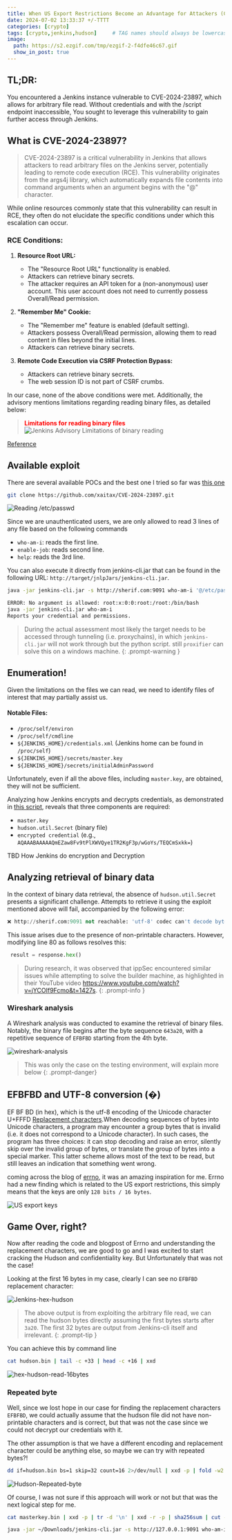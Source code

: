 ```yaml
---
title: When US Export Restrictions Become an Advantage for Attackers (CVE-2024-23897)
date: 2024-07-02 13:33:37 +/-TTTT
categories: [crypto]
tags: [crypto,jenkins,hudson]     # TAG names should always be lowercase
image:
  path: https://s2.ezgif.com/tmp/ezgif-2-f4dfe46c67.gif
  show_in_post: true
---
```


## TL;DR:

You encountered a Jenkins instance vulnerable to CVE-2024-23897, which allows for arbitrary file read. Without credentials and with the /script endpoint inaccessible, You sought to leverage this vulnerability to gain further access through Jenkins.

## What is CVE-2024-23897?

>CVE-2024-23897 is a critical vulnerability in Jenkins that allows attackers to read arbitrary files on the Jenkins server, potentially leading to remote code execution (RCE). This vulnerability originates from the args4j library, which automatically expands file contents into command arguments when an argument begins with the "@" character.

While online resources commonly state that this vulnerability can result in RCE, they often do not elucidate the specific conditions under which this escalation can occur.

### RCE Conditions:

1. **Resource Root URL:**
   - The "Resource Root URL" functionality is enabled.
   - Attackers can retrieve binary secrets.
   - The attacker requires an API token for a (non-anonymous) user account. This user account does not need to currently possess Overall/Read permission.

2. **"Remember Me" Cookie:**
   - The "Remember me" feature is enabled (default setting).
   - Attackers possess Overall/Read permission, allowing them to read content in files beyond the initial lines.
   - Attackers can retrieve binary secrets.

3. **Remote Code Execution via CSRF Protection Bypass:**
   - Attackers can retrieve binary secrets.
   - The web session ID is not part of CSRF crumbs.

In our case, none of the above conditions were met. Additionally, the advisory mentions limitations regarding reading binary files, as detailed below:

><span style="color:red">**Limitations for reading binary files**</span>
![Jenkins Advisory Limitations of binary reading](https://ahmedsherif.github.io/assets/img/posts/2/jenkins-advisory-binary.png)

[Reference](https://www.jenkins.io/security/advisory/2024-01-24/#SECURITY-3314)

## Available exploit

There are several available POCs and the best one I tried so far was [this one](https://github.com/xaitax/CVE-2024-23897.git)

```bash
git clone https://github.com/xaitax/CVE-2024-23897.git
```

![Reading /etc/passwd](https://ahmedsherif.github.io/assets/img/posts/2/Exploit-etc-passwd.png)

Since we are unauthenticated users, we are only allowed to read 3 lines of any file based on the following commands

- `who-am-i`: reads the first line. 
- `enable-job`: reads second line. 
- `help`: reads the 3rd line. 

You can also execute it directly from jenkins-cli.jar that can be found in the following URL: `http://target/jnlpJars/jenkins-cli.jar`. 

```bash
java -jar jenkins-cli.jar -s http://sherif.com:9091 who-am-i '@/etc/passwd' 2>&1

ERROR: No argument is allowed: root:x:0:0:root:/root:/bin/bash
java -jar jenkins-cli.jar who-am-i
Reports your credential and permissions.

```

> During the actual assessment most likely the target needs to be accessed through tunneling (i.e. proxychains), in which `jenkins-cli.jar` will not work through but the python script. still `proxifier` can solve this on a windows machine. 
{: .prompt-warning }


## Enumeration!

Given the limitations on the files we can read, we need to identify files of interest that may partially assist us.

#### Notable Files:
- `/proc/self/environ`
- `/proc/self/cmdline`
- `${JENKINS_HOME}/credentials.xml` (Jenkins home can be found in `/proc/self`)
- `${JENKINS_HOME}/secrets/master.key`
- `${JENKINS_HOME}/secrets/initialAdminPassword`

Unfortunately, even if all the above files, including `master.key`, are obtained, they will not be sufficient.

Analyzing how Jenkins encrypts and decrypts credentials, as demonstrated in [this script](https://github.com/tweksteen/jenkins-decrypt/blob/master/decrypt.py), reveals that three components are required:

- `master.key`
- `hudson.util.Secret` (binary file)
- `encrypted credential` (e.g., `AQAAABAAAAAQmEZaw8Fv9tPlXWVQye1TR2KgF3p/wGoYs/TEQCmSxkk=`)

TBD How Jenkins do encryption and Decryption

## Analyzing retrieval of binary data

In the context of binary data retrieval, the absence of `hudson.util.Secret` presents a significant challenge. Attempts to retrieve it using the exploit mentioned above will fail, accompanied by the following error:

```python
❌ http://sherif.com:9091 not reachable: 'utf-8' codec can't decode byte 0xc6 in position 10: invalid continuation byte
```

This issue arises due to the presence of non-printable characters. However, modifying line 80 as follows resolves this:
```python
 result = response.hex()
 ```
> During research, it was observed that ippSec encountered similar issues while attempting to solve the builder machine, as highlighted in their YouTube video https://www.youtube.com/watch?v=jYCOIf9Fcmo&t=1427s. 
{: .prompt-info }


### Wireshark analysis
A Wireshark analysis was conducted to examine the retrieval of binary files. Notably, the binary file begins after the byte sequence `643a20`, with a repetitive sequence of `EFBFBD` starting from the 4th byte.


![wireshark-analysis](https://ahmedsherif.github.io/assets/img/posts/2/wireshark-dump.png)

> This was only the case on the testing environment, will explain more below
{: .prompt-danger}
## EFBFBD and UTF-8 conversion (�)


EF BF BD (in hex), which is the utf-8 encoding of the Unicode character U+FFFD [Replacement characters](https://www.fileformat.info/info/unicode/char/0fffd/index.htm).When decoding sequences of bytes into Unicode characters, a program may encounter a group bytes that is invalid (i.e. it does not correspond to a Unicode character). In such cases, the program has three choices: it can stop decoding and raise an error, silently skip over the invalid group of bytes, or translate the group of bytes into a special marker. This latter scheme allows most of the text to be read, but still leaves an indication that something went wrong.

coming across the blog of [errno](https://www.errno.fr/bruteforcing_CVE-2024-23897.html), it was an amazing inspiration for me. Errno had a new finding which is related to the US export restrictions, this simply means that the keys are only `128 bits / 16 bytes`. 

![US export keys](https://ahmedsherif.github.io/assets/img/posts/2/export-keys-jenkins.png)

## Game Over, right? 

Now after reading the code and blogpost of Errno and understanding the replacement characters, we are good to go and I was excited to start cracking the Hudson and confidentiality key. But Unfortunately that was not the case! 

Looking at the first 16 bytes in my case, clearly I can see no `EFBFBD` replacement character: 

![Jenkins-hex-hudson](https://ahmedsherif.github.io/assets/img/posts/2/Jenkins-hex-hudson.png)


> The above output is from exploiting the arbitrary file read, we can read the hudson bytes directly assuming the first bytes starts after `3a20`. The first 32 bytes are output from Jenkins-cli itself and irrelevant.
{: .prompt-tip }

You can achieve this by command line 
```bash
cat hudson.bin | tail -c +33 | head -c +16 | xxd
```
![hex-hudson-read-16bytes](https://ahmedsherif.github.io/assets/img/posts/2/Jenkins-reading-Hudson-16bytes.png)

### Repeated byte

Well, since we lost hope in our case for finding the replacement characters `EFBFBD`, we could actually assume that the hudson file did not have non-printable characters and is correct, but that was not the case since we could not decrypt our credentials with it. 

The other assumption is that we have a different encoding and replacement character could be anything else, so maybe we can try with repeated bytes?! 

```bash
dd if=hudson.bin bs=1 skip=32 count=16 2>/dev/null | xxd -p | fold -w2 | sort | uniq -c | sort -nr | head -n 1
```

![Hudson-Repeated-byte](https://ahmedsherif.github.io/assets/img/posts/2/Jenkins-repeated-byte.png)

Of course, I was not sure if this approach will work or not but that was the next logical step for me. 

```bash
cat masterkey.bin | xxd -p | tr -d '\n' | xxd -r -p | sha256sum | cut -c1-32 | sed 's/../0x&,/g'
```


```bash
java -jar ~/Downloads/jenkins-cli.jar -s http://127.0.0.1:9091 who-am-i '@/var/jenkins_home/secrets/hudson.util.Secret' 2>&1  | tail -c +33 | head -c 192 | xxd | tee hudson.bin
```
